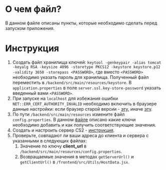 # О чем файл?
В данном файле описаны пункты, которые необходимо сделать перед запуском приложения.

# Инструкция

1. Создать файл хранилища ключей: `keytool -genkeypair -alias tomcat -keyalg RSA -keysize 4096 -storetype PKCS12 -keystore keystore.p12 -validity 3650 -storepass <PASSWORD>`, где вместо `<PASSWORD>` необходимо указать пароль для хранилища. Полученный файл переместить в `/backend/src/main/resources/keystore`. В `application.properties` в поле `server.ssl.key-store-password` указать введенный вами `<PASSWORD>`.
2. При запуске на `localhost` для избежания ошибки `NET::ERR_CERT_AUTHORITY_INVALID` необходимо включить в браузере данные настройки: если браузер старой версии - <a href="https://stackoverflow.com/a/60368471/14478725">эту</a>, иначе <a href="https://stackoverflow.com/a/77443547/14478725">эту</a>.
3. По пути `/backend/src/main/resources` измените файл `config.properties`. В данном <a href="https://github.com/Tamada4a/KAST/blob/main/docs/ru/Auth.md">файле</a> описано какие ключи необходимо добавить и как получить соответствующие значения.
4. Создать и настроить сервер CS2 - <a href="https://github.com/Tamada4a/KAST/blob/main/docs/ru/CS2ServerCreate.md">инструкция</a>.
5. Проверьте, совпадают ли ваши адреса до клиента и сервера с указанными в следующих файлах:
   1. Значение по ключу <b>client_url</b> в `/backend/src/main/resources/config.properties`.
   2. Возвращаемые значения в методах `getServerUrl()` и `getClientUrl()` в `/frontend/src/Utils/HostData.jsx`.
